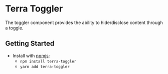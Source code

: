 # Terra Toggler

The toggler component provides the ability to hide/disclose content through a toggle.

## Getting Started

- Install with [npmjs](https://www.npmjs.com):
  - `npm install terra-toggler`
  - `yarn add terra-toggler`
